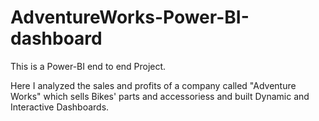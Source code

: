 # AdventureWorks-Power-BI-dashboard
This is a Power-BI end to end Project.

Here I analyzed the sales and profits of a company called "Adventure Works" which sells Bikes' parts and accessoriess and built Dynamic and Interactive Dashboards.
